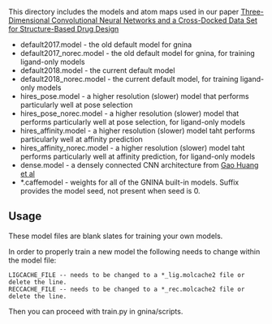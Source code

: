 This directory includes the models and atom maps used in our paper [Three-Dimensional Convolutional Neural Networks and a Cross-Docked Data Set for Structure-Based Drug Design](https://pubs.acs.org/doi/10.1021/acs.jcim.0c00411)

* default2017.model - the old default model for gnina
* default2017_norec.model - the old default model for gnina, for training ligand-only models
* default2018.model - the current default model
* default2018_norec.model - the current default model, for training ligand-only models
* hires_pose.model - a higher resolution (slower) model that performs particularly well at pose selection
* hires_pose_norec.model - a higher resolution (slower) model that performs particularly well at pose selection, for ligand-only models
* hires_affinity.model - a higher resolution (slower) model taht performs particularly well at affinity prediction
* hires_affinity_norec.model - a higher resolution (slower) model taht performs particularly well at affinity prediction, for ligand-only models
* dense.model - a densely connected CNN architecture from [Gao Huang et al](https://arxiv.org/abs/1608.06993)
* *.caffemodel - weights for all of the GNINA built-in models. Suffix provides the model seed, not present when seed is 0.

## Usage
These model files are blank slates for training your own models.

In order to properly train a new model the following needs to change within the model file:
```
LIGCACHE_FILE -- needs to be changed to a *_lig.molcache2 file or delete the line.
RECCACHE_FILE -- needs to be changed to a *_rec.molcache2 file or delete the line.
```

Then you can proceed with train.py in gnina/scripts.
